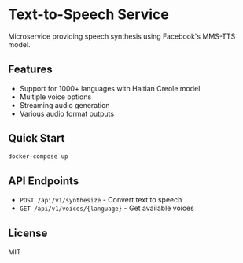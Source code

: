# Text-to-Speech Service

Microservice providing speech synthesis using Facebook's MMS-TTS model.

## Features
- Support for 1000+ languages with Haitian Creole model
- Multiple voice options
- Streaming audio generation
- Various audio format outputs

## Quick Start

```bash
docker-compose up
```

## API Endpoints

- `POST /api/v1/synthesize` - Convert text to speech
- `GET /api/v1/voices/{language}` - Get available voices

## License
MIT
